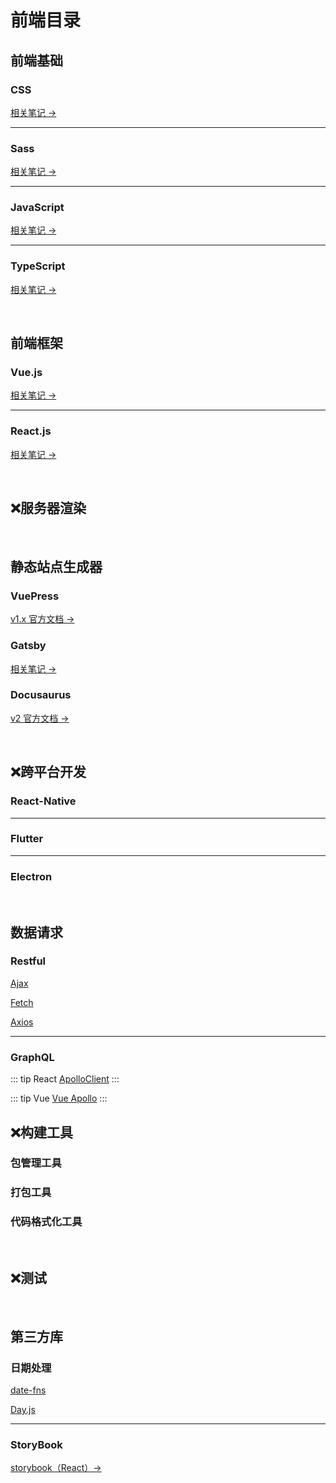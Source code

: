 # 前端目录

## 前端基础

<!-- ### HTML -->

### CSS

[相关笔记 →](../notes/front/Style/CSS/README.md)

---

### Sass

[相关笔记 →](../notes/front/Style/Sass/Sass.md)

---

### JavaScript

[相关笔记 →](../notes/front/JavaScript/README.md)

---

### TypeScript

[相关笔记 →](../notes/front/TypeScript/README.md)

<br/>

## 前端框架

### Vue.js

[相关笔记 →](../notes/front/Vue/README.md)

---

### React.js

[相关笔记 →](../notes/front/React/README.md#)

<br/>

## :x:服务器渲染

<!-- ### Nuxt.js -->

<!-- ### Next.js -->

<br/>

## 静态站点生成器

### VuePress

[v1.x 官方文档 →](https://vuepress.vuejs.org/zh/guide/)

### Gatsby

[相关笔记 →]()

### Docusaurus

[v2 官方文档 →](https://docusaurus.io/docs)

<br/>

## :x:跨平台开发

### React-Native

---

### Flutter

---

### Electron

<br/>

## 数据请求

### Restful

[Ajax](https://developer.mozilla.org/zh-CN/docs/Web/Guide/AJAX)

[Fetch](https://developer.mozilla.org/zh-CN/docs/Web/API/Fetch_API/Using_Fetch)

[Axios](https://axios-http.com/)

---

### GraphQL

::: tip React
[ApolloClient](https://www.apollographql.com/docs/react)
:::

::: tip Vue
[Vue Apollo](https://apollo.vuejs.org/)
:::
<br/>

## :x:构建工具

### 包管理工具

### 打包工具

### 代码格式化工具

<br/>

## :x:测试

<br/>

## 第三方库

### 日期处理

[date-fns](https://date-fns.org/)

[Day.js](https://day.js.org/docs/en/installation/installation)

---

### StoryBook

[storybook（React）→](https://storybook.js.org/docs/react/get-started/introduction)
